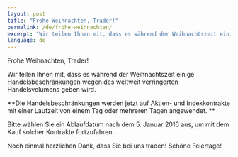 ```yaml
---
layout: post
title: "Frohe Weihnachten, Trader!"
permalink: /de/frohe-weihnachten/
excerpt: "Wir teilen Ihnen mit, dass es während der Weihnachtszeit einige Handelsbeschränkungen wegen des weltweit verringerten Handelsvolumens geben wird..."
language: de 
---
```



Frohe Weihnachten, Trader!

Wir teilen Ihnen mit, dass es während der Weihnachtszeit einige Handelsbeschränkungen wegen des weltweit verringerten Handelsvolumens geben wird.

**Die Handelsbeschränkungen werden jetzt auf Aktien- und Indexkontrakte mit einer Laufzeit von einem Tag oder mehreren Tagen angewendet. **

Bitte wählen Sie ein Ablaufdatum nach dem 5. Januar 2016 aus, um mit dem Kauf solcher Kontrakte fortzufahren.

Noch einmal herzlichen Dank, dass Sie bei uns traden!  Schöne Feiertage!
